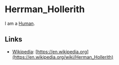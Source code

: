 # Herrman_Hollerith <a id="1"/>

I am a [Human](40000001.md).

## Links <a id="2000"/>

- [Wikipedia](190000006.md): [https://en.wikipedia.org](https://en.wikipedia.org/wiki/Herman_Hollerith)
